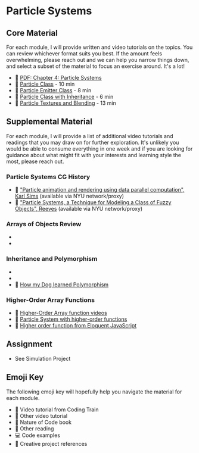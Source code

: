 # Particle Systems

## Core Material

For each module, I will provide written and video tutorials on the topics. You can review whichever format suits you best. If the amount feels overwhelming, please reach out and we can help you narrow things down, and select a subset of the material to focus an exercise around. It's a lot!

- 📗 [PDF: Chapter 4: Particle Systems](https://drive.google.com/file/d/1NqQu78p0G6i85zace57RF1gHD3tCp9gc/view?usp=sharing)
- 🚂 [Particle Class](https://drive.google.com/file/d/1qeDOD3nCu_5YX62lkSZWiG-GNDVZtFUP/view?usp=sharing) - 10 min
- 🚂 [Particle Emitter Class](https://drive.google.com/file/d/1qeDOD3nCu_5YX62lkSZWiG-GNDVZtFUP/view?usp=sharing) - 8 min
- 🚂 [Particle Class with Inheritance](https://drive.google.com/file/d/1U5Qqp806JPOBIUN-97uCAQs56BYStHCh/view?usp=sharing) - 6 min
- 🚂 [Particle Textures and Blending](https://drive.google.com/file/d/1wIYCbQ2G4GE5QhjjIzRPNpqlcziKRpLG/view?usp=sharing) - 13 min

## Supplemental Material

For each module, I will provide a list of additional video tutorials and readings that you may draw on for further exploration. It's unlikely you would be able to consume everything in one week and if you are looking for guidance about what might fit with your interests and learning style the most, please reach out.

### Particle Systems CG History

- 📕 ["Particle animation and rendering using data parallel computation", Karl Sims](http://doi.acm.org/10.1145/97879.97923) (available via NYU network/proxy)
- 📕 ["Particle Systems, a Technique for Modeling a Class of Fuzzy Objects", Reeves](http://doi.acm.org/10.1145/357318.357320) (available via NYU network/proxy)

### Arrays of Objects Review

- []()
- []()

### Inheritance and Polymorphism

- []()
- []()
- 📕 [How my Dog learned Polymorphism](http://www.javaranch.com/campfire/StoryPoly.jsp)

### Higher-Order Array Functions

- 🚂 [Higher-Order Array function videos](https://youtu.be/m9bRVQ_-DXY?list=PLRqwX-V7Uu6YgpA3Oht-7B4NBQwFVe3pr)
- 🚂 [Particle System with higher-order functions](https://youtu.be/m9bRVQ_-DXY?list=PLRqwX-V7Uu6YgpA3Oht-7B4NBQwFVe3pr)
- 📕 [Higher order function from Eloquent JavaScript](http://eloquentjavascript.net/05_higher_order.html)

## Assignment

- See Simulation Project

## Emoji Key

The following emoji key will hopefully help you navigate the material for each module.

- 🚂 Video tutorial from Coding Train
- 🎥 Other video tutorial
- 📗 Nature of Code book
- 📕 Other reading
- 💻 Code examples
- 🎨 Creative project references
